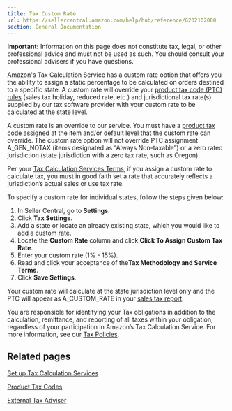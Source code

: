 ```yaml
---
title: Tax Custom Rate
url: https://sellercentral.amazon.com/help/hub/reference/G202102080
section: General Documentation
---
```


**Important:** Information on this page does not constitute tax, legal, or
other professional advice and must not be used as such. You should consult
your professional advisers if you have questions.

Amazon's Tax Calculation Service has a custom rate option that offers you the
ability to assign a static percentage to be calculated on orders destined to a
specific state. A custom rate will override your [product tax code (PTC)
rules](https://sellercentral.amazon.com/tax/nexus/settings/ptc) (sales tax
holiday, reduced rate, etc.) and jurisdictional tax rate(s) supplied by our
tax software provider with your custom rate to be calculated at the state
level.

A custom rate is an override to our service. You must have a [product tax code
assigned](/gp/help/200794510) at the item and/or default level that the custom
rate can override. The custom rate option will not override PTC assignment
A_GEN_NOTAX (items designated as “Always Non-taxable”) or a zero rated
jurisdiction (state jurisdiction with a zero tax rate, such as Oregon).

Per your [Tax Calculation Services Terms](/gp/help/200787220), if you assign a
custom rate to calculate tax, you must in good faith set a rate that
accurately reflects a jurisdiction’s actual sales or use tax rate.

To specify a custom rate for individual states, follow the steps given below:

  1. In Seller Central, go to **Settings**.
  2. Click **Tax Settings**.
  3. Add a state or locate an already existing state, which you would like to add a custom rate.
  4. Locate the **Custom Rate** column and click **Click To Assign Custom Tax Rate**.
  5. Enter your custom rate (1% - 15%).
  6. Read and click your acceptance of the**Tax Methodology and Service Terms**.
  7. Click **Save Settings**.

  
Your custom rate will calculate at the state jurisdiction level only and the
PTC will appear as A_CUSTOM_RATE in your [sales tax
report](/gp/help/G201706680).

You are responsible for identifying your Tax obligations in addition to the
calculation, remittance, and reporting of all taxes within your obligation,
regardless of your participation in Amazon’s Tax Calculation Service. For more
information, see our [Tax Policies](/gp/help/200405820).

##  Related pages

[Set up Tax Calculation Services](/gp/help/201706700)

[Product Tax Codes](/gp/help/200794510)

[External Tax Adviser](/gp/help/201561600)

